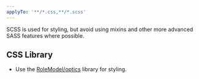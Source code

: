 ```yaml
---
applyTo: '**/*.css,**/*.scss'
---
```


SCSS is used for styling, but avoid using mixins and other more advanced SASS features
where possible.

## CSS Library
- Use the [RoleModel/optics](https://github.com/RoleModel/optics) library for styling.
